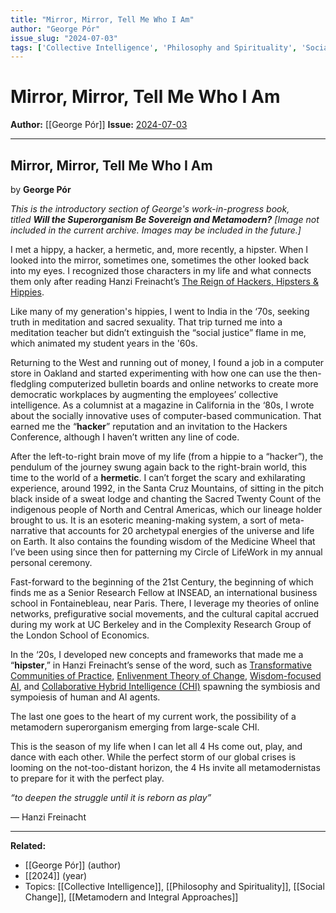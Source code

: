 ```yaml
---
title: "Mirror, Mirror, Tell Me Who I Am"
author: "George Pór"
issue_slug: "2024-07-03"
tags: ['Collective Intelligence', 'Philosophy and Spirituality', 'Social Change', 'Metamodern and Integral Approaches']
---
```


# Mirror, Mirror, Tell Me Who I Am

**Author:** [[George Pór]]
**Issue:** [2024-07-03](https://plex.collectivesensecommons.org/2024-07-03/)

---

## Mirror, Mirror, Tell Me Who I Am
by **George Pór**

*This is the introductory section of George's work-in-progress book, titled **Will the Superorganism Be Sovereign and Metamodern?***
*[Image not included in the current archive. Images may be included in the future.]*

I met a hippy, a hacker, a hermetic, and, more recently, a hipster. When I looked into the mirror, sometimes one, sometimes the other looked back into my eyes. I recognized those characters in my life and what connects them only after reading Hanzi Freinacht’s [The Reign of Hackers, Hipsters & Hippies](https://metamoderna.org/hackers-hipsters-hippies/).

Like many of my generation's hippies, I went to India in the ‘70s, seeking truth in meditation and sacred sexuality. That trip turned me into a meditation teacher but didn’t extinguish the “social justice” flame in me, which animated my student years in the '60s. 

Returning to the West and running out of money, I found a job in a computer store in Oakland and started experimenting with how one can use the then-fledgling computerized bulletin boards and online networks to create more democratic workplaces by augmenting the employees’ collective intelligence. As a columnist at a magazine in California in the ‘80s, I wrote about the socially innovative uses of computer-based communication. That earned me the “**hacker**” reputation and an invitation to the Hackers Conference, although I haven’t written any line of code.

After the left-to-right brain move of my life (from a hippie to a “hacker”), the pendulum of the journey swung again back to the right-brain world, this time to the world of a **hermetic**. I can’t forget the scary and exhilarating experience, around 1992, in the Santa Cruz Mountains, of sitting in the pitch black inside of a sweat lodge and chanting the Sacred Twenty Count of the indigenous people of North and Central Americas, which our lineage holder brought to us. It is an esoteric meaning-making system, a sort of meta-narrative that accounts for 20 archetypal energies of the universe and life on Earth. It also contains the founding wisdom of the Medicine Wheel that I’ve been using since then for patterning my Circle of LifeWork in my annual personal ceremony.

Fast-forward to the beginning of the 21st Century, the beginning of which finds me as a Senior Research Fellow at INSEAD, an international business school in Fontainebleau, near Paris. There, I leverage my theories of online networks, prefigurative social movements, and the cultural capital accrued during my work at UC Berkeley and in the Complexity Research Group of the London School of Economics. 

In the ‘20s, I developed new concepts and frameworks that made me a “**hipster**,” in Hanzi Freinacht’s sense of the word, such as [Transformative Communities of Practice](https://enliveningedge.org/columns/what-is-next-transformative-communities-practice/), [Enlivenment Theory of Change](https://medium.com/@technoshaman/towards-an-enlivenment-theory-of-change-part-one-eba8bee42c64), [Wisdom-focused AI](https://medium.com/@technoshaman/ai-and-wisdom-ce0cd11db218), and [Collaborative Hybrid Intelligence (CHI)](https://technoshaman.medium.com/wisdom-guided-collaborative-hybrid-intelligence-chi-for-global-flourishing-3f52e0c0f214) spawning the symbiosis and sympoiesis of human and AI agents.

The last one goes to the heart of my current work, the possibility of a metamodern superorganism emerging from large-scale CHI.

This is the season of my life when I can let all 4 Hs come out, play, and dance with each other. While the perfect storm of our global crises is looming on the not-too-distant horizon, the 4 Hs invite all metamodernistas to prepare for it with the perfect play. 

*“​​to deepen the struggle
until it is reborn as play”*

— Hanzi Freinacht

---

**Related:**
- [[George Pór]] (author)
- [[2024]] (year)
- Topics: [[Collective Intelligence]], [[Philosophy and Spirituality]], [[Social Change]], [[Metamodern and Integral Approaches]]

